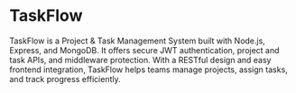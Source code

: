 # TaskFlow
TaskFlow is a Project &amp; Task Management System built with Node.js, Express, and MongoDB. It offers secure JWT authentication, project and task APIs, and middleware protection. With a RESTful design and easy frontend integration, TaskFlow helps teams manage projects, assign tasks, and track progress efficiently.
